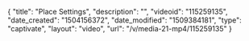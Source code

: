 {
    "title": "Place Settings",
    "description": "",
    "videoid": "115259135",
    "date_created": "1504156372",
    "date_modified": "1509384181",
    "type": "captivate",
    "layout": "video",
    "url": "\/v\/media-21-mp4\/115259135"
}